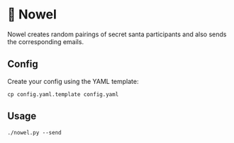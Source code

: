 # :santa: Nowel

Nowel creates random pairings of secret santa participants and also sends the corresponding emails.

## Config

Create your config using the YAML template:

```
cp config.yaml.template config.yaml
```

## Usage

```
./nowel.py --send
```